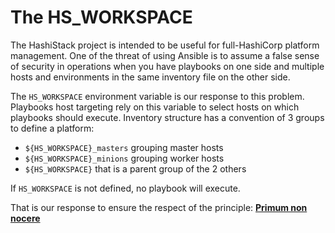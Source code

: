 # The HS_WORKSPACE

The HashiStack project is intended to be useful for full-HashiCorp platform management.
One of the threat of using Ansible is to assume a false sense of security in operations when you have playbooks on one side 
and multiple hosts and environments in the same inventory file on the other side.

The `HS_WORKSPACE` environment variable is our response to this problem. Playbooks host targeting rely on this variable
to select hosts on which playbooks should execute. Inventory structure has a convention of 3 groups to define a platform:

* `${HS_WORKSPACE}_masters` grouping master hosts
* `${HS_WORKSPACE}_minions` grouping worker hosts
* `${HS_WORKSPACE}` that is a parent group of the 2 others

If `HS_WORKSPACE` is not defined, no playbook will execute.

That is our response to ensure the respect of the principle: __[Primum non nocere](https://en.wikipedia.org/wiki/Primum_non_nocere)__
